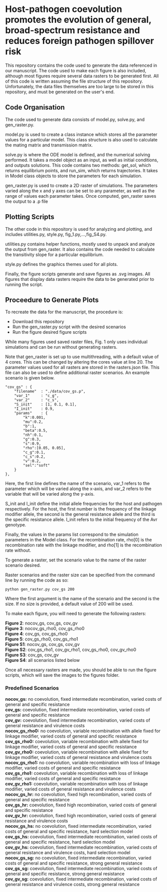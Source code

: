 # Host-pathogen coevolution promotes the evolution of general, broad-spectrum resistance and reduces foreign pathogen spillover risk

This repository contains the code used to generate the data referenced in our manuscript. The code used to make each figure is also included, although most figures require several data rasters to be generated first. All of this code is written assuming the file structure of this repository. Unfortunately, the data files themselves are too large to be stored in this repository, and must be generated on the user's end.

## Code Organisation

The code used to generate data consists of model.py, solve.py, and gen_raster.py.

model.py is used to create a class instance which stores all the parameter values for a particular model.
This class structure is also used to calculate the mating matrix and transmission matrix.

solve.py is where the ODE model is defined, and the numerical solving performed. It takes a model object as an input, as well as initial conditions, and outputs solutions. This code contains two methods: get_sol, which returns equilibrium points, and run_sim, which returns trajectories. It takes in Model class objects to store the parameters for each simulation.

gen_raster.py is used to create a 2D raster of simulations. The parameters varied along the x and y axes can be set to any parameter, as well as the range of values each parameter takes. Once computed, gen_raster saves the output to a .p file

## Plotting Scripts

The other code in this repository is used for analyzing and plotting, and includes utilities.py, style.py, fig_1.py,...,fig_S4.py.

utilities.py contains helper functions, mostly used to unpack and analyze the output from gen_raster. It also contains the code needed to calculate the transitivity slope for a particular equilibrium.

style.py defines the graphics themes used for all plots.

Finally, the figure scripts generate and save figures as .svg images. All figures that display data rasters require the data to be generated prior to running the script.

## Proceedure to Generate Plots

To recreate the data for the manuscript, the procedure is:
* Download this repository
* Run the gen_raster.py script with the desired scenarios
* Run the figure desired figure scripts

While many figures used saved raster files, Fig. 1 only uses individual simulations and can be run without generating rasters. 

Note that gen_raster is set up to use multithreading, with a default value of 4 cores. This can be changed by altering the cores value at line 20. The parameter values used for all rasters are stored in the rasters.json file. This file can also be used to define additional raster scenarios. An example scenario is given below.

```
"cov_gs" : {
    "filename"  : "./data/cov_gs.p",
    "var_1"     : "c_g",
    "var_2"     : "c_s",
    "S_init"    : [1, 0.1, 0.1],
    "I_init"    : 0.9,
    "params"    : {
        "k":0.001,
		"mu":0.2,
		"b":1,
		"beta":0.5,
		"nh":0.1,
		"g":0.3,
		"s":0.9,
		"rho":[0.05, 0.05],
		"c_g":0.1,
		"c_s":0.2,
		"v":0.2,						
		"sel":"soft"
    }
},
```

Here, the first line defines the name of the scenario, var_1 refers to the parameter which will be varied along the x-axis, and var_2 refers to the variable that will be varied along the y-axis.

S_init and I_init define the initial allele frequencies for the host and pathogen respectively. For the host, the first number is the frequency of the linkage modifier allele, the second is the general resistance allele and the third is the specific resistance allele. I_init refers to the initial frequency of the Avr genotype.

Finally, the values in the params list correspond to the simulation parameters in the Model class. For the recombination rate, rho[0] is the recombination rate with the linkage modifier, and rho[1] is the recombination rate without.

To generate a raster, set the scenario value to the name of the raster scenario desired.

Raster scenarios and the raster size can be specified from the command line by running the code as so:

```
python gen_raster.py cov_gs 200
```

Where the first argument is the name of the scenario and the second is the size. If no size is provided, a default value of 200 will be used.

To make each figure, you will need to generate the following rasters:

**Figure 2**: nocov_gs, cov_gs, cov_gv\
**Figure 3**: nocov_gs_rho0, cov_gs_rho0\
**Figure 4**: cov_gs, cov_gs_rho0\
**Figure 5**: cov_gs_rho0, cov_gs_rho1\
**Figure S1**: nocov_gs, cov_gs, cov_gv\
**Figure S2**: cov_gs_rho1, cov_gv_rho1, cov_gs_rho0, cov_gv_rho0\
**Figure S3**: cov_gs, cov_gv\
**Figure S4**: all scenarios listed below

Once all necessary rasters are made, you should be able to run the figure scripts, which will save the images to the figures folder.

### Predefined Scenarios
**nocov_gs:** no coevolution, fixed intermediate recombination, varied costs of general and specific resistance\
**cov_gs:** coevolution, fixed intermediate recombination, varied costs of general and specific resistance\
**cov_gv:** coevolution, fixed intermediate recombination, varied costs of general resistance and virulence costs\
**nocov_gs_rho0:** no coevolution, variable recombination with allele fixed for linkage modifier, varied costs of general and specific resistance\
**cov_gs_rho0:** coevolution, variable recombination with allele fixed for linkage modifier, varied costs of general and specific resistance\
**cov_gv_rho0:** coevolution, variable recombination with allele fixed for linkage modifier, varied costs of general resistance and virulence costs\
**nocov_gs_rho1:** no coevolution, variable recombination with loss of linkage modifier, varied costs of general and specific resistance\
**cov_gs_rho1:** coevolution, variable recombination with loss of linkage modifier, varied costs of general and specific resistance\
**cov_gv_rho1:** coevolution, variable recombination with loss of linkage modifier, varied costs of general resistance and virulence costs\
**nocov_gs_hr:** no coevolution, fixed high recombination, varied costs of general and specific resistance\
**cov_gs_hr:** coevolution, fixed high recombination, varied costs of general and specific resistance\
**cov_gv_hr:** coevolution, fixed high recombination, varied costs of general resistance and virulence costs\
**nocov_gs_hs:** no coevolution, fixed intermediate recombination, varied costs of general and specific resistance, hard selection model\
**cov_gs_hs:** coevolution, fixed intermediate recombination, varied costs of general and specific resistance, hard selection model\
**cov_gv_hs:** coevolution, fixed intermediate recombination, varied costs of general resistance and virulence costs, hard selection model\
**nocov_gs_sg:** no coevolution, fixed intermediate recombination, varied costs of general and specific resistance, strong general resistance\
**cov_gs_sg:** coevolution, fixed intermediate recombination, varied costs of general and specific resistance, strong general resistance\
**cov_gv_sg:** coevolution, fixed intermediate recombination, varied costs of general resistance and virulence costs, strong general resistance